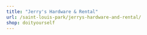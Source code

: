 ```yaml
---
title: "Jerry's Hardware & Rental"
url: /saint-louis-park/jerrys-hardware-and-rental/
shop: doityourself
---
```

